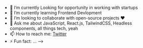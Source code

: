 - 🔭 I’m currently Looking for opportunity in working with startups
- 🌱 I’m currently learning Frontend Devlopment 
- 👯 I’m looking to collaborate with open-source projects ❤️ 
- 💬 Ask me about JavaScript, React.js, TailwindCSS, Headless components, all things tech, yeah
- 📫 How to reach me: [Twitter](https://twitter.com/maniksharma424)
- ⚡ Fun fact: ...
-->
